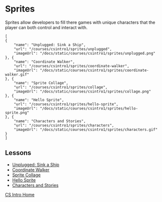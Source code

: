 # Sprites

Sprites allow developers to fill there games with unique characters that the player can both control and interact with.

```codecard
[
{
    "name": "Unplugged: Sink a Ship",
    "url": "/courses/csintro1/sprites/unplugged",
    "imageUrl": "/docs/static/courses/csintro1/sprites/unplugged.png"
}, {
    "name": "Coordinate Walker",
    "url": "/courses/csintro1/sprites/coordinate-walker",
    "imageUrl": "/docs/static/courses/csintro1/sprites/coordinate-walker.gif"
}, {
    "name": "Sprite Collage",
    "url": "/courses/csintro1/sprites/collage",
    "imageUrl": "/docs/static/courses/csintro1/sprites/collage.png"
}, {
    "name": "Hello Sprite",
    "url": "/courses/csintro1/sprites/hello-sprite",
    "imageUrl": "/docs/static/courses/csintro1/sprites/hello-sprite.png"
}, {
    "name": "Characters and Stories",
    "url": "/courses/csintro1/sprites/characters",
    "imageUrl": "/docs/static/courses/csintro1/sprites/characters.gif"
}
]
```
## Lessons

* [Unplugged: Sink a Ship](/courses/csintro1/sprites/unplugged)
* [Coordinate Walker](/courses/csintro1/sprites/coordinate-walker)
* [Sprite Collage](/courses/csintro1/sprites/collage)
* [Hello Sprite](/courses/csintro1/sprites/hello-sprite)
* [Characters and Stories](/courses/csintro1/sprites/characters)


[CS Intro Home](/courses/csintro1)
